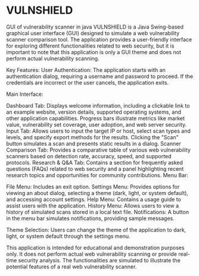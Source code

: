 # VULNSHIELD
GUI of vulnerability scanner in java
VULNSHIELD is a Java Swing-based graphical user interface (GUI) designed to simulate a web vulnerability scanner comparison tool. The application provides a user-friendly interface for exploring different functionalities related to web security, but it is important to note that this application is only a GUI theme and does not perform actual vulnerability scanning.

Key Features:
User Authentication: The application starts with an authentication dialog, requiring a username and password to proceed. If the credentials are incorrect or the user cancels, the application exits.

Main Interface:

Dashboard Tab: Displays welcome information, including a clickable link to an example website, version details, supported operating systems, and other application capabilities. Progress bars illustrate metrics like market value, vulnerability set coverage, user adoption, and web server security.
Input Tab: Allows users to input the target IP or host, select scan types and levels, and specify export methods for the results. Clicking the "Scan" button simulates a scan and presents static results in a dialog.
Scanner Comparison Tab: Provides a comparative table of various web vulnerability scanners based on detection rate, accuracy, speed, and supported protocols.
Research & Q&A Tab: Contains a section for frequently asked questions (FAQs) related to web security and a panel highlighting recent research topics and opportunities for community contributions.
Menu Bar:

File Menu: Includes an exit option.
Settings Menu: Provides options for viewing an about dialog, selecting a theme (dark, light, or system default), and accessing account settings.
Help Menu: Contains a usage guide to assist users with the application.
History Menu: Allows users to view a history of simulated scans stored in a local text file.
Notifications: A button in the menu bar simulates notifications, providing sample messages.

Theme Selection: Users can change the theme of the application to dark, light, or system default through the settings menu.

This application is intended for educational and demonstration purposes only. It does not perform actual web vulnerability scanning or provide real-time security analysis. The functionalities are simulated to illustrate the potential features of a real web vulnerability scanner.

